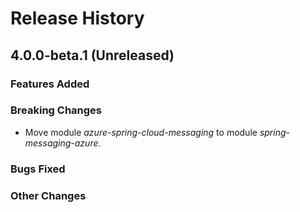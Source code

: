# Release History

## 4.0.0-beta.1 (Unreleased)

### Features Added

### Breaking Changes
- Move module _azure-spring-cloud-messaging_ to module _spring-messaging-azure_.

### Bugs Fixed

### Other Changes

